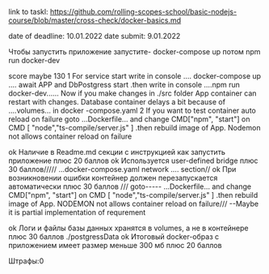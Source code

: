 link to taskl:
https://github.com/rolling-scopes-school/basic-nodejs-course/blob/master/cross-check/docker-basics.md

date of deadline: 10.01.2022
date submit: 9.01.2022

Чтобы запустить приложение запустите-
docker-compose up потом npm run docker-dev

score maybe 130
1 For service start write in console .... docker-compose up .... await APP and DbPostgress start .then write in console ....npm run docker-dev...... Now if you make changes in ./src folder App container can restart with changes.
Database container delays a bit because of ....volumes... in docker -compose.yaml
2 If you want to test container auto reload on failure goto ...Dockerfile... and change CMD["npm", "start"] on CMD [ "node","ts-compile/server.js" ] .then rebuild image of App. Nodemon not allows container reload on failure

ok Наличие в Readme.md секции с инструкцией как запустить приложение плюс 20 баллов
ok Используется user-defined bridge плюс 30 баллов///// ...docker-compose.yaml network .... section//
ok При возникновении ошибки контейнер должен перезапускается автоматически плюс 30 баллов /// goto----- ...Dockerfile... and change CMD["npm", "start"] on CMD [ "node","ts-compile/server.js" ] .then rebuild image of App. NODEMON not allows container reload on failure/// --Maybe it is partial implementation of requrement

ok Логи и файлы базы данных хранятся в volumes, а не в контейнере плюс 30 баллов ./postgressData
ok Итоговый docker-образ с приложением имеет размер меньше 300 мб плюс 20 баллов

Штрафы:0
